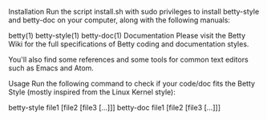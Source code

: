 Installation
Run the script install.sh with sudo privileges to install betty-style and betty-doc on your computer, along with the following manuals:

betty(1)
betty-style(1)
betty-doc(1)
Documentation
Please visit the Betty Wiki for the full specifications of Betty coding and documentation styles.

You'll also find some references and some tools for common text editors such as Emacs and Atom.

Usage
Run the following command to check if your code/doc fits the Betty Style (mostly inspired from the Linux Kernel style):

betty-style file1 [file2 [file3 [...]]]
betty-doc file1 [file2 [file3 [...]]]
